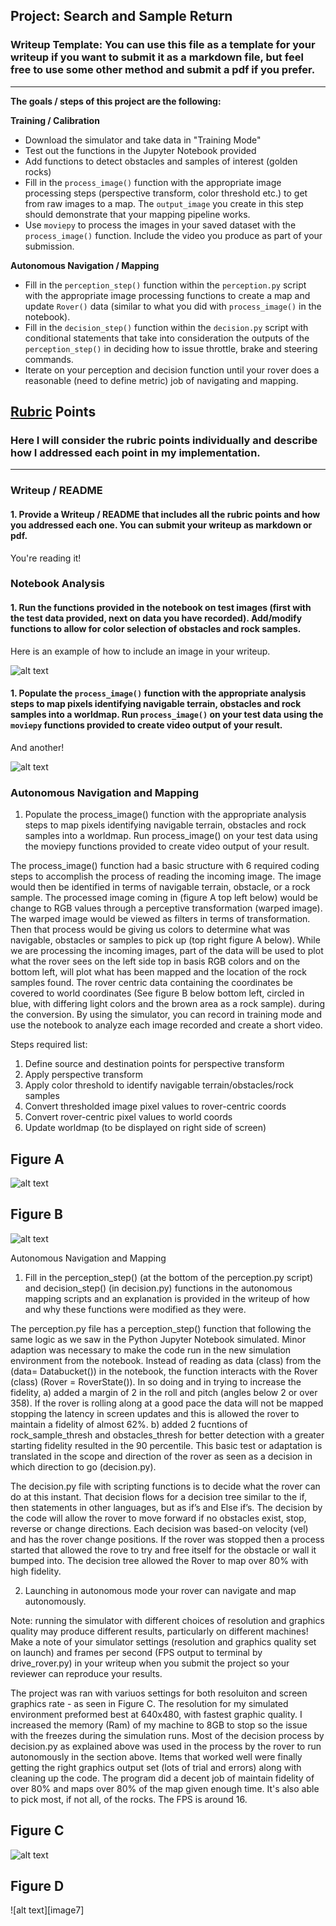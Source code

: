 ## Project: Search and Sample Return
### Writeup Template: You can use this file as a template for your writeup if you want to submit it as a markdown file, but feel free to use some other method and submit a pdf if you prefer.

---


**The goals / steps of this project are the following:**  

**Training / Calibration**  

* Download the simulator and take data in "Training Mode"
* Test out the functions in the Jupyter Notebook provided
* Add functions to detect obstacles and samples of interest (golden rocks)
* Fill in the `process_image()` function with the appropriate image processing steps (perspective transform, color threshold etc.) to get from raw images to a map.  The `output_image` you create in this step should demonstrate that your mapping pipeline works.
* Use `moviepy` to process the images in your saved dataset with the `process_image()` function.  Include the video you produce as part of your submission.

**Autonomous Navigation / Mapping**

* Fill in the `perception_step()` function within the `perception.py` script with the appropriate image processing functions to create a map and update `Rover()` data (similar to what you did with `process_image()` in the notebook). 
* Fill in the `decision_step()` function within the `decision.py` script with conditional statements that take into consideration the outputs of the `perception_step()` in deciding how to issue throttle, brake and steering commands. 
* Iterate on your perception and decision function until your rover does a reasonable (need to define metric) job of navigating and mapping.  

[//]: # (Image References)

[image1]: ./misc/rover_image.jpg
[image2]: ./calibration_images/example_grid1.jpg
[image3]: ./calibration_images/example_rock1.jpg
[image4]: ./misc/capturea.jpg
[image5]: ./misc/captureb.jpg
[image6]: ./misc/capturec.jpg
[image6]: ./misc/final.jpg

## [Rubric](https://review.udacity.com/#!/rubrics/916/view) Points
### Here I will consider the rubric points individually and describe how I addressed each point in my implementation.  

---
### Writeup / README

#### 1. Provide a Writeup / README that includes all the rubric points and how you addressed each one.  You can submit your writeup as markdown or pdf.  

You're reading it!

### Notebook Analysis
#### 1. Run the functions provided in the notebook on test images (first with the test data provided, next on data you have recorded). Add/modify functions to allow for color selection of obstacles and rock samples.
Here is an example of how to include an image in your writeup.

![alt text][image1]

#### 1. Populate the `process_image()` function with the appropriate analysis steps to map pixels identifying navigable terrain, obstacles and rock samples into a worldmap.  Run `process_image()` on your test data using the `moviepy` functions provided to create video output of your result. 
And another! 

![alt text][image2]
### Autonomous Navigation and Mapping

1. Populate the process_image() function with the appropriate analysis steps to map pixels identifying navigable terrain, obstacles and rock samples into a worldmap. Run process_image() on your test data using the moviepy functions provided to create video output of your result.

The process_image() function had a basic structure with 6 required coding steps to accomplish the process of reading the incoming image. The image would then be identified in terms of navigable terrain, obstacle, or a rock sample. The processed image coming in (figure A top left below) would be change to RGB values through a perceptive transformation (warped image). The warped image would be viewed as filters in terms of transformation. Then that process would be giving us colors to determine what was navigable, obstacles or samples to pick up (top right figure A below). While we are processing the incoming images, part of the data will be used to plot what the rover sees on the left side top in basis RGB colors and on the bottom left, will plot what has been mapped and the location of the rock samples found.  The rover centric data containing the coordinates be covered to world coordinates (See figure B below bottom left, circled in blue, with differing light colors and the brown area as a rock sample). during the conversion.  By using the simulator, you can record in training mode and use the notebook to analyze each image recorded and create a short video.

Steps required list: 
1.	Define source and destination points for perspective transform
2.	Apply perspective transform
3.	Apply color threshold to identify navigable terrain/obstacles/rock samples
4.	Convert thresholded image pixel values to rover-centric coords
5.	Convert rover-centric pixel values to world coords
6.	Update worldmap (to be displayed on right side of screen)

##                                        Figure A

![alt text][image4] 

##                                        Figure B

![alt text][image5]

Autonomous Navigation and Mapping
1. Fill in the perception_step() (at the bottom of the perception.py script) and decision_step() (in decision.py) functions in the autonomous mapping scripts and an explanation is provided in the writeup of how and why these functions were modified as they were.

The perception.py file has a perception_step() function that following the same logic as we saw in the Python Jupyter Notebook simulated. Minor adaption was necessary to make the code run in the new simulation environment from the notebook. Instead of reading as data (class) from the (data= Databucket()) in the notebook, the function interacts with the Rover (class) (Rover = RoverState()). In so doing and in trying to increase the fidelity, a) added a margin of 2 in the roll and pitch (angles below 2 or over 358). If the rover is rolling along at a good pace the data will not be mapped stopping the latency in screen updates and this is allowed the rover to maintain a fidelity of almost 62%. b) added 2 fucntions of rock_sample_thresh and obstacles_thresh for better detection with a greater starting fidelity resulted in the 90 percentile. This basic test or adaptation is translated in the scope and direction of the rover as seen as a decision in which direction to go (decision.py). 

The decision.py file with scripting functions is to decide what the rover can do at this instant. That decision flows for a decision tree similar to the if, then statements in other languages, but as if’s and Else if’s.  The decision by the code will allow the rover to move forward if no obstacles exist, stop, reverse or change directions.  Each decision was based-on velocity (vel) and has the rover change positions. If the rover was stopped then a process started that allowed the rove to try and free itself for the obstacle or wall it bumped into. The decision tree allowed the Rover to map over 80% with high fidelity.

2. Launching in autonomous mode your rover can navigate and map autonomously.

Note: running the simulator with different choices of resolution and graphics quality may produce different results, particularly on different machines! Make a note of your simulator settings (resolution and graphics quality set on launch) and frames per second (FPS output to terminal by drive_rover.py) in your writeup when you submit the project so your reviewer can reproduce your results.

The project was ran with variuos settings for both resoluiton and screen graphics rate - as seen in Figure C. The resolution for my simulated environment preformed best at 640x480, with fastest graphic quality. I increased the memory (Ram) of my machine to 8GB to stop so the issue with the freezes during the simulation runs.  Most of the decision process by decision.py as explained above was used in the process by the rover to run autonomously in the section above. Items that worked well were finally getting the right graphics output set (lots of trial and errors) along with cleaning up the code. The program did a decent job of maintain fidelity of over 80% and maps over 80% of the map given enough time. It's also able to pick most, if not all, of the rocks. The FPS is around 16.

##                  Figure C
![alt text][image6]
##                  Figure D
![alt text][image7]
